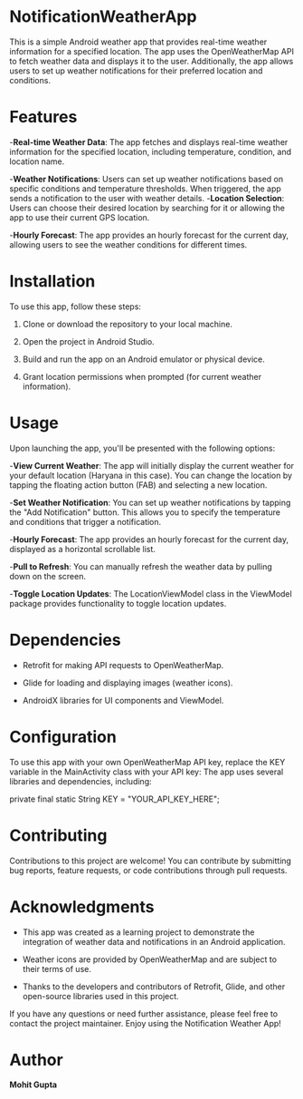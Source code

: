 
# NotificationWeatherApp

This is a simple Android weather app that provides real-time weather information for a specified location. The app uses the OpenWeatherMap API to fetch weather data and displays it to the user. Additionally, the app allows users to set up weather notifications for their preferred location and conditions.


# Features
-**Real-time Weather Data**: The app fetches and displays real-time weather information for the specified location, including temperature, condition, and location name.

-**Weather Notifications**: Users can set up weather notifications based on specific conditions and temperature thresholds. When triggered, the app sends a notification to the user with weather details.
-**Location Selection**: Users can choose their desired location by searching for it or allowing the app to use their current GPS location.

-**Hourly Forecast**: The app provides an hourly forecast for the current day, allowing users to see the weather conditions for different times.

# Installation
To use this app, follow these steps:

1. Clone or download the repository to your local machine.

2. Open the project in Android Studio.

3. Build and run the app on an Android emulator or physical device.

4. Grant location permissions when prompted (for current weather information).

 # Usage

Upon launching the app, you'll be presented with the following options:

-**View Current Weather**: The app will initially display the current weather for your default location (Haryana in this case). You can change the location by tapping the floating action button (FAB) and selecting a new location.

-**Set Weather Notification**: You can set up weather notifications by tapping the "Add Notification" button. This allows you to specify the temperature and conditions that trigger a notification.

-**Hourly Forecast**: The app provides an hourly forecast for the current day, displayed as a horizontal scrollable list.

-**Pull to Refresh**: You can manually refresh the weather data by pulling down on the screen.

-**Toggle Location Updates**: The LocationViewModel class in the ViewModel package provides functionality to toggle location updates.

# Dependencies
 - Retrofit for making API requests to OpenWeatherMap.

 - Glide for loading and displaying images (weather icons).

 - AndroidX libraries for UI components and ViewModel.

# Configuration

To use this app with your own OpenWeatherMap API key, replace the KEY variable in the MainActivity class with your API key:
The app uses several libraries and dependencies, including:

private final static String KEY = "YOUR_API_KEY_HERE";

 # Contributing
Contributions to this project are welcome! You can contribute by submitting bug reports, feature requests, or code contributions through pull requests.

 # Acknowledgments
- This app was created as a learning project to demonstrate the integration of weather data and notifications in an Android application.

 - Weather icons are provided by OpenWeatherMap and are subject to their terms of use.

 - Thanks to the developers and contributors of Retrofit, Glide, and other open-source libraries used in this project.

If you have any questions or need further assistance, please feel free to contact the project maintainer. Enjoy using the Notification Weather App!

# Author

**Mohit Gupta**
